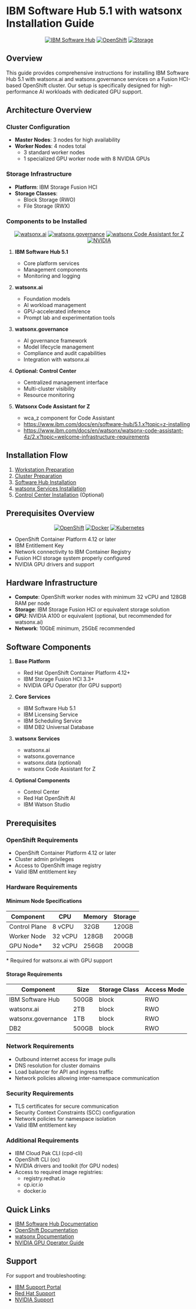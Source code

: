 # IBM Software Hub 5.1 with watsonx Installation Guide

<div align="center">

[![IBM Software Hub](https://img.shields.io/badge/IBM%20Software%20Hub-5.1-054ADA?style=for-the-badge&logo=ibm)](https://www.ibm.com/docs/en/software-hub/5.1.x)
[![OpenShift](https://img.shields.io/badge/OpenShift-4.12+-EE0000?style=for-the-badge&logo=redhat)](https://docs.openshift.com/container-platform/4.12/welcome/index.html)
[![Storage](https://img.shields.io/badge/Storage-Fusion%20HCI-054ADA?style=for-the-badge&logo=ibm)](https://www.ibm.com/products/storage)

</div>

## Overview
This guide provides comprehensive instructions for installing IBM Software Hub 5.1 with watsonx.ai and watsonx.governance services on a Fusion HCI-based OpenShift cluster. Our setup is specifically designed for high-performance AI workloads with dedicated GPU support.

## Architecture Overview

### Cluster Configuration
- **Master Nodes**: 3 nodes for high availability
- **Worker Nodes**: 4 nodes total
  - 3 standard worker nodes
  - 1 specialized GPU worker node with 8 NVIDIA GPUs

### Storage Infrastructure
- **Platform**: IBM Storage Fusion HCI
- **Storage Classes**:
  - Block Storage (RWO)
  - File Storage (RWX)

### Components to be Installed
<div align="center">

[![watsonx.ai](https://img.shields.io/badge/watsonx.ai-2.1-BE95FF?style=flat-square&logo=ibm)](https://www.ibm.com/products/watsonx-ai)
[![watsonx.governance](https://img.shields.io/badge/watsonx.governance-2.1-BE95FF?style=flat-square&logo=ibm)](https://www.ibm.com/products/watsonx-governance)
[![watsonx Code Assistant for Z](https://img.shields.io/badge/watsonx_Code_Assistant_for_Z-2.x-BE95FF?style=flat-square&logo=ibm)](https://www.ibm.com/docs/en/watsonx/watsonx-code-assistant-4z/2.1?topic=welcome-infrastructure-requirements)
[![NVIDIA](https://img.shields.io/badge/NVIDIA%20GPU-Operator-76B900?style=flat-square&logo=nvidia)](https://docs.nvidia.com/datacenter/cloud-native/gpu-operator/latest/openshift/contents.html)

</div>

1. **IBM Software Hub 5.1**
   - Core platform services
   - Management components
   - Monitoring and logging

2. **watsonx.ai**
   - Foundation models
   - AI workload management
   - GPU-accelerated inference
   - Prompt lab and experimentation tools

3. **watsonx.governance**
   - AI governance framework
   - Model lifecycle management
   - Compliance and audit capabilities
   - Integration with watsonx.ai

4. **Optional: Control Center**
   - Centralized management interface
   - Multi-cluster visibility
   - Resource monitoring

5. **Watsonx Code Assistant for Z**
   - wca_z component for Code Assistant
   - https://www.ibm.com/docs/en/software-hub/5.1.x?topic=z-installing
   - https://www.ibm.com/docs/en/watsonx/watsonx-code-assistant-4z/2.x?topic=welcome-infrastructure-requirements

## Installation Flow
1. [Workstation Preparation](02-workstation-prep.md)
2. [Cluster Preparation](03-cluster-prep.md)
3. [Software Hub Installation](04-software-hub-install.md)
4. [watsonx Services Installation](05-watsonx-install.md)
5. [Control Center Installation](06-control-center-install.md) (Optional)

## Prerequisites Overview
<div align="center">

[![OpenShift](https://img.shields.io/badge/OpenShift-4.12+-EE0000?style=flat-square&logo=redhat)](https://docs.openshift.com/container-platform/4.12/welcome/index.html)
[![Docker](https://img.shields.io/badge/docker-%230db7ed.svg?style=flat-square&logo=docker&logoColor=white)](https://www.docker.com/)
[![Kubernetes](https://img.shields.io/badge/kubernetes-%23326ce5.svg?style=flat-square&logo=kubernetes&logoColor=white)](https://kubernetes.io/)

</div>

- OpenShift Container Platform 4.12 or later
- IBM Entitlement Key
- Network connectivity to IBM Container Registry
- Fusion HCI storage system properly configured
- NVIDIA GPU drivers and support

## Hardware Infrastructure
- **Compute**: OpenShift worker nodes with minimum 32 vCPU and 128GB RAM per node
- **Storage**: IBM Storage Fusion HCI or equivalent storage solution
- **GPU**: NVIDIA A100 or equivalent (optional, but recommended for watsonx.ai)
- **Network**: 10GbE minimum, 25GbE recommended

## Software Components
1. **Base Platform**
   - Red Hat OpenShift Container Platform 4.12+
   - IBM Storage Fusion HCI 3.3+
   - NVIDIA GPU Operator (for GPU support)

2. **Core Services**
   - IBM Software Hub 5.1
   - IBM Licensing Service
   - IBM Scheduling Service
   - IBM DB2 Universal Database

3. **watsonx Services**
   - watsonx.ai
   - watsonx.governance
   - watsonx.data (optional)
   - watsonx Code Assistant for Z

4. **Optional Components**
   - Control Center
   - Red Hat OpenShift AI
   - IBM Watson Studio

## Prerequisites

### OpenShift Requirements
- OpenShift Container Platform 4.12 or later
- Cluster admin privileges
- Access to OpenShift image registry
- Valid IBM entitlement key

### Hardware Requirements

#### Minimum Node Specifications
| Component | CPU | Memory | Storage |
|-----------|-----|---------|----------|
| Control Plane | 8 vCPU | 32GB | 120GB |
| Worker Node | 32 vCPU | 128GB | 200GB |
| GPU Node* | 32 vCPU | 256GB | 200GB |

\* Required for watsonx.ai with GPU support

#### Storage Requirements
| Component | Size | Storage Class | Access Mode |
|-----------|------|---------------|-------------|
| IBM Software Hub | 500GB | block | RWO |
| watsonx.ai | 2TB | block | RWO |
| watsonx.governance | 1TB | block | RWO |
| DB2 | 500GB | block | RWO |

### Network Requirements
- Outbound internet access for image pulls
- DNS resolution for cluster domains
- Load balancer for API and ingress traffic
- Network policies allowing inter-namespace communication

### Security Requirements
- TLS certificates for secure communication
- Security Context Constraints (SCC) configuration
- Network policies for namespace isolation
- Valid IBM entitlement key

### Additional Requirements
- IBM Cloud Pak CLI (cpd-cli)
- OpenShift CLI (oc)
- NVIDIA drivers and toolkit (for GPU nodes)
- Access to required image registries:
  - registry.redhat.io
  - cp.icr.io
  - docker.io

## Quick Links
- [IBM Software Hub Documentation](https://www.ibm.com/docs/en/software-hub/5.1.x)
- [OpenShift Documentation](https://docs.openshift.com/)
- [watsonx Documentation](https://www.ibm.com/docs/en/watsonx-as-a-service)
- [NVIDIA GPU Operator Guide](https://docs.nvidia.com/datacenter/cloud-native/gpu-operator/latest/openshift/contents.html)

## Support
For support and troubleshooting:
- [IBM Support Portal](https://www.ibm.com/support/home/)
- [Red Hat Support](https://access.redhat.com/support)
- [NVIDIA Support](https://www.nvidia.com/en-us/support/)
